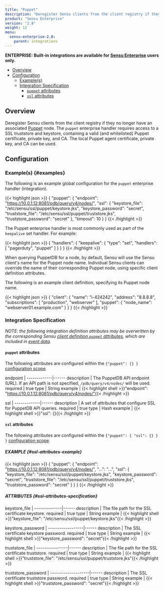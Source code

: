 ```yaml
---
title: "Puppet"
description: "Deregister Sensu clients from the client registry if they no longer have an associated Puppet node."
product: "Sensu Enterprise"
version: "2.8"
weight: 12
menu:
  sensu-enterprise-2.8:
    parent: integrations
---
```

**ENTERPRISE: Built-in integrations are available for [Sensu Enterprise][1]
users only.**

- [Overview](#overview)
- [Configuration](#configuration)
  - [Example(s)](#examples)
  - [Integration Specification](#integration-specification)
    - [`puppet` attributes](#puppet-attributes)
    - [`ssl` attributes](#ssl-attributes)

## Overview

Deregister Sensu clients from the client registry if they no longer have an
associated [Puppet][2] node. The `puppet` enterprise handler requires access to
a SSL truststore and keystore, containing a valid (and whitelisted) Puppet
certificate, private key, and CA. The local Puppet agent certificate, private
key, and CA can be used.

## Configuration

### Example(s) {#examples}

The following is an example global configuration for the `puppet` enterprise
handler (integration).

{{< highlight json >}}
{
  "puppet": {
    "endpoint": "https://10.0.1.12:8081/pdb/query/v4/nodes/",
    "ssl": {
      "keystore_file": "/etc/sensu/ssl/puppet/keystore.jks",
      "keystore_password": "secret",
      "truststore_file": "/etc/sensu/ssl/puppet/truststore.jks",
      "truststore_password": "secret"
    },
    "timeout": 10
  }
}
{{< /highlight >}}

The Puppet enterprise handler is most commonly used as part of the `keepalive`
set handler. For example:

{{< highlight json >}}
{
  "handlers": {
    "keepalive": {
      "type": "set",
      "handlers": [
        "pagerduty",
        "puppet"
      ]
    }
  }
}
{{< /highlight >}}

When querying PuppetDB for a node, by default, Sensu will use the Sensu client's
name for the Puppet node name. Individual Sensu clients can override the name of
their corresponding Puppet node, using specific client definition attributes.

The following is an example client definition, specifying its Puppet node name.

{{< highlight json >}}
{
  "client": {
    "name": "i-424242",
    "address": "8.8.8.8",
    "subscriptions": [
      "production",
      "webserver"
    ],
    "puppet": {
      "node_name": "webserver01.example.com"
    }
  }
}
{{< /highlight >}}

### Integration Specification

_NOTE: the following integration definition attributes may be overwritten by
the corresponding Sensu [client definition `puppet` attributes][3], which are
included in [event data][4]._

#### `puppet` attributes

The following attributes are configured within the `{"puppet": {} }`
[configuration scope][5].

endpoint     | 
-------------|------
description  | The PuppetDB API endpoint (URL). If an API path is not specified, `/pdb/query/v4/nodes/` will be used.
required     | true
type         | String
example      | {{< highlight shell >}}"endpoint": "https://10.0.1.12:8081/pdb/query/v4/nodes/"{{< /highlight >}}

ssl          | 
-------------|------
description  | A set of attributes that configure SSL for PuppetDB API queries.
required     | true
type         | Hash
example      | {{< highlight shell >}}"ssl": {}{{< /highlight >}}

#### `ssl` attributes

The following attributes are configured within the `{"puppet": { "ssl": {} } }`
[configuration scope][3].

##### EXAMPLE {#ssl-attributes-example}

{{< highlight json >}}
{
  "puppet": {
    "endpoint": "https://10.0.1.12:8081/pdb/query/v4/nodes/",
    "...": "...",
    "ssl": {
      "keystore_file": "/etc/sensu/ssl/puppet/keystore.jks",
      "keystore_password": "secret",
      "truststore_file": "/etc/sensu/ssl/puppet/truststore.jks",
      "truststore_password": "secret"
    }
  }
}
{{< /highlight >}}

##### ATTRIBUTES {#ssl-attributes-specification}

keystore_file | 
--------------|------
description   | The file path for the SSL certificate keystore.
required      | true
type          | String
example       | {{< highlight shell >}}"keystore_file": "/etc/sensu/ssl/puppet/keystore.jks"{{< /highlight >}}

keystore_password | 
------------------|------
description       | The SSL certificate keystore password.
required          | true
type              | String
example           | {{< highlight shell >}}"keystore_password": "secret"{{< /highlight >}}

truststore_file | 
----------------|------
description     | The file path for the SSL certificate truststore.
required        | true
type            | String
example         | {{< highlight shell >}}"truststore_file": "/etc/sensu/ssl/puppet/truststore.jks"{{< /highlight >}}

truststore_password | 
--------------------|------
description         | The SSL certificate truststore password.
required            | true
type                | String
example             | {{< highlight shell >}}"truststore_password": "secret"{{< /highlight >}}


[?]:  #
[1]:  /sensu-enterprise
[2]:  https://puppet.com?ref=sensu-enterprise
[3]:  /sensu-core/1.2/reference/clients#puppet-attributes
[4]:  /sensu-core/1.2/reference/events#event-data
[5]:  /sensu-core/1.2/reference/configuration#configuration-scopes
